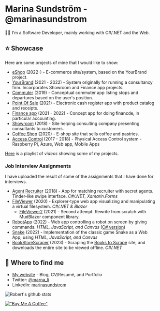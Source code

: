 # Marina Sundström - @marinasundstrom

👩‍🦰 I'm a Software Developer, mainly working with C#/.NET and the Web.

## ⭐ Showcase
Here are some projects of mine that I would like to show:

* [eShop](https://github.com/marinasundstrom/eShop) (2022-) - E-commerce site/system, based on the YourBrand project.
* [YourBrand](https://github.com/marinasundstrom/YourBrand) (2021 - 2022) - System originally for running a consultancy firm. Incorporates Showroom and Finance app projects.
* [Commuter](https://github.com/marinasundstrom/commuter) (2019) - Conceptual commuter app listing stops and departures based on the user's position.
* [Point Of Sale](https://github.com/marinasundstrom/PointOfSale) (2021) - Electronic cash register app with product catalog and receipts.
* [Finance app](https://github.com/marinasundstrom/finance-app) (2021 - 2022) - Concept app for doing financde, in particular accounting.
* [Showroom](https://github.com/marinasundstrom/showroom) (2018) -  Site helping consulting company presenting consultants to customers.
* [Coffee Shop](https://github.com/marinasundstrom/coffee-shop) (2020) - E-shop site that sells coffee and pastries.
* [Access Control](https://github.com/marinasundstrom/AccessControl) (2017 - 2018) - Physical Access Control system - Raspberry Pi, Azure, Web app, Mobile Apps 

[Here](https://www.youtube.com/playlist?list=PLLBU--06ftFqPiAwkg3VKa2fIEhNu7J4L) is a playlist of *videos* showing some of my projects. 

### Job Interview Assignments
I have uploaded the result of some of the assignments that I have done for interviews.

* [Agent Recruiter](https://github.com/marinasundstrom/agent-recruiter) (2018) - App for matching recruiter with secret agents. Tinder-like swipe interface. _C#/.NET, Xamarin.Forms_
* [FileViewer](https://github.com/marinasundstrom/FileViewer) (2020) - Explorer-type web app visualizing and manipulating a virtual filesystem. _C#/.NET & Blazor_
  * [FileViewer2](https://github.com/marinasundstrom/FileViewer2) (2021) - Second attempt. Rewrite from scratch with MudBlazor component library.
* [RobotApp](https://github.com/marinasundstrom/RobotApp2) (2022) - Web app controlling a robot on screen by giving commands. _HTML, JavaScript, and Canvas_ ([C# version](https://github.com/marinasundstrom/RobotApp))
* [Snake](https://github.com/marinasundstrom/snake) (2022) - Implementation of the classic game Snake as a Web App, using _HTML, JavaScript, and Canvas_
* [BookStoreScraper](https://github.com/marinasundstrom/BookStoreScraper) (2023) - Scraping the [Books to Scrape](http://books.toscrape.com/) site, and downloads the entire site to be viewed offline. _C#/.NET_

## 🔗 Where to find me
- [My website](https://www.sundstrom.dev/) - Blog, CV/Résumé, and Portfolio
- Twitter: [@marna_li](https://twitter.com/marna_li)
- LinkedIn: [marinasundstrom](https://www.linkedin.com/in/marinasundstrom/)

![Robert's github stats](https://github-readme-stats.vercel.app/api/?username=marinasundstrom&show_icons=true&title_color=fff&icon_color=79ff97&text_color=9f9f9f&bg_color=151515)

[!["Buy Me A Coffee"](https://www.buymeacoffee.com/assets/img/custom_images/orange_img.png)](https://www.buymeacoffee.com/marna.li)
